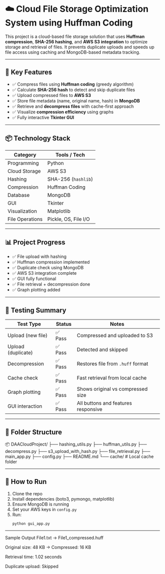 # ☁️ Cloud File Storage Optimization System using Huffman Coding

This project is a cloud-based file storage solution that uses **Huffman compression**, **SHA-256 hashing**, and **AWS S3 integration** to optimize storage and retrieval of files. It prevents duplicate uploads and speeds up file access using caching and MongoDB-based metadata tracking.

---

## 🧠 Key Features

- ✅ Compress files using **Huffman coding** (greedy algorithm)
- ✅ Calculate **SHA-256 hash** to detect and skip duplicate files
- ✅ Upload compressed files to **AWS S3**
- ✅ Store file metadata (name, original name, hash) in **MongoDB**
- ✅ Retrieve and **decompress files** with cache-first approach
- ✅ Visualize **compression efficiency** using graphs
- ✅ Fully interactive **Tkinter GUI**

---

## 📦 Technology Stack

| Category         | Tools / Tech                |
|------------------|-----------------------------|
| Programming      | Python                      |
| Cloud Storage    | AWS S3                      |
| Hashing          | SHA-256 (`hashlib`)         |
| Compression      | Huffman Coding              |
| Database         | MongoDB                     |
| GUI              | Tkinter                     |
| Visualization    | Matplotlib                  |
| File Operations  | Pickle, OS, File I/O        |

---

## 📊 Project Progress

- ✅ File upload with hashing
- ✅ Huffman compression implemented
- ✅ Duplicate check using MongoDB
- ✅ AWS S3 integration complete
- ✅ GUI fully functional
- ✅ File retrieval + decompression done
- ✅ Graph plotting added

---

## 🧪 Testing Summary

| Test Type              | Status     | Notes                                   |
|------------------------|------------|-----------------------------------------|
| Upload (new file)      | ✅ Pass     | Compressed and uploaded to S3           |
| Upload (duplicate)     | ✅ Pass     | Detected and skipped                    |
| Decompression          | ✅ Pass     | Restores file from `.huff` format       |
| Cache check            | ✅ Pass     | Fast retrieval from local cache         |
| Graph plotting         | ✅ Pass     | Shows original vs compressed size       |
| GUI interaction        | ✅ Pass     | All buttons and features responsive     |

---

## 📁 Folder Structure
📦 DAACloudProject/
├── hashing_utils.py
├── huffman_utils.py
├── decompress.py
├── s3_upload_with_hash.py
├── file_retrieval.py
├── main_app.py
├── config.py
├── README.md
└── cache/ # Local cache folder


---

## 📌 How to Run

1. Clone the repo
2. Install dependencies (boto3, pymongo, matplotlib)
3. Ensure MongoDB is running
4. Set your AWS keys in `config.py`
5. Run:  
   ```bash
   python gui_app.py

---
Sample Output
File1.txt → File1_compressed.huff

Original size: 48 KB → Compressed: 16 KB

Retrieval time: 1.02 seconds

Duplicate upload: Skipped

